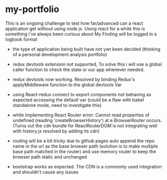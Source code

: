 # my-portfolio

This is an ongoing challenge to test how far/advanced can a react application get without using node js. Using react for a while this is something i've always been curious about
My Finding will be logged in a logbook format

- the type of application being built have not ywt been decided (thinking of a personal development analysis portfolio)
- redux devtools extension not supported, To solve this i will use a global caller function to check the state or our app whenever needed.
- redux devtools now working. Resolved by binding Redux's applyMiddleware function to the global devtools Var

- using React-redux connect to export components not behaving as expected accessing the default var (could be a flaw with babel standalone mode, need to investigate this)

- while implementing React Router error: Cannot read properties of undefined (reading 'createBrowserHistory') at e.BrowserRouter occurs. (Turns out the cdn bundle for ReactRouterDOM is not integrating well with history.js resolved by adding its cdn)

- routing will be a bit tricky due to github pages auto append the repo name in the url as the base browser path (solution is to make multiple base path matched in the router) and use memory router to keep the browser path static and unchanged

- bootstrap works as expected. The CDN is a commonly used integration and shouldn't cause any issues